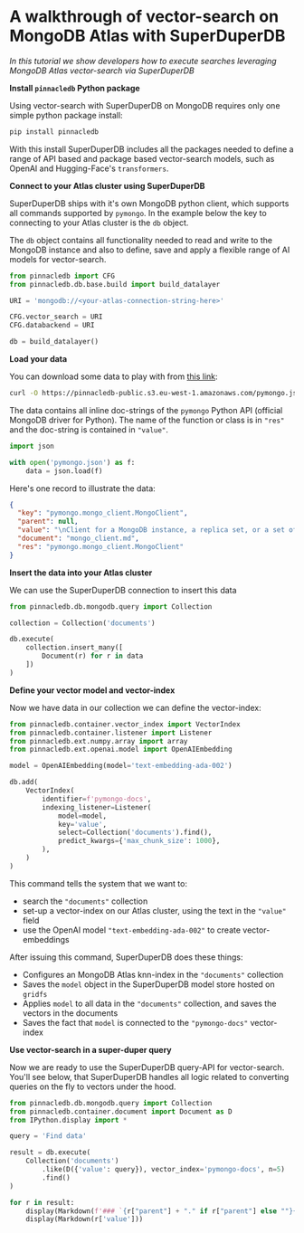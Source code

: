 # A walkthrough of vector-search on MongoDB Atlas with SuperDuperDB

*In this tutorial we show developers how to execute searches leveraging MongoDB Atlas vector-search
via SuperDuperDB*

**Install `pinnacledb` Python package**

Using vector-search with SuperDuperDB on MongoDB requires only one simple python package install:

```bash
pip install pinnacledb
```

With this install SuperDuperDB includes all the packages needed to define a range of API based and package based 
vector-search models, such as OpenAI and Hugging-Face's `transformers`.

**Connect to your Atlas cluster using SuperDuperDB**

SuperDuperDB ships with it's own MongoDB python client, which supports
all commands supported by `pymongo`. In the example below 
the key to connecting to your Atlas cluster is the `db` object.

The `db` object contains all functionality needed to read and write to 
the MongoDB instance and also to define, save and apply a flexible range 
of AI models for vector-search.

```python
from pinnacledb import CFG
from pinnacledb.db.base.build import build_datalayer

URI = 'mongodb://<your-atlas-connection-string-here>'

CFG.vector_search = URI
CFG.databackend = URI

db = build_datalayer()
```

**Load your data**

You can download some data to play with from [this link](https://pinnacledb-public.s3.eu-west-1.amazonaws.com/pymongo.json):

```bash
curl -O https://pinnacledb-public.s3.eu-west-1.amazonaws.com/pymongo.json
```

The data contains all inline doc-strings of the `pymongo` Python API (official
MongoDB driver for Python). The name of the function or class is in `"res"` and
the doc-string is contained in `"value"`.

```python
import json

with open('pymongo.json') as f:
    data = json.load(f)
```

Here's one record to illustrate the data:

```json
{
  "key": "pymongo.mongo_client.MongoClient",
  "parent": null,
  "value": "\nClient for a MongoDB instance, a replica set, or a set of mongoses.\n\n",
  "document": "mongo_client.md",
  "res": "pymongo.mongo_client.MongoClient"
}
```

**Insert the data into your Atlas cluster**

We can use the SuperDuperDB connection to insert this data

```python
from pinnacledb.db.mongodb.query import Collection

collection = Collection('documents')

db.execute(
    collection.insert_many([
        Document(r) for r in data
    ])
)
```

**Define your vector model and vector-index**

Now we have data in our collection we can define the vector-index:

```python
from pinnacledb.container.vector_index import VectorIndex
from pinnacledb.container.listener import Listener
from pinnacledb.ext.numpy.array import array
from pinnacledb.ext.openai.model import OpenAIEmbedding

model = OpenAIEmbedding(model='text-embedding-ada-002')

db.add(
    VectorIndex(
        identifier=f'pymongo-docs',
        indexing_listener=Listener(
            model=model,
            key='value',
            select=Collection('documents').find(),
            predict_kwargs={'max_chunk_size': 1000},
        ),
    )
)
```

This command tells the system that we want to:

- search the `"documents"` collection
- set-up a vector-index on our Atlas cluster, using the text in the `"value"` field
- use the OpenAI model `"text-embedding-ada-002"` to create vector-embeddings

After issuing this command, SuperDuperDB does these things:

- Configures an MongoDB Atlas knn-index in the `"documents"` collection
- Saves the `model` object in the SuperDuperDB model store hosted on `gridfs`
- Applies `model` to all data in the `"documents"` collection, and saves the vectors in the documents
- Saves the fact that `model` is connected to the `"pymongo-docs"` vector-index

**Use vector-search in a super-duper query**

Now we are ready to use the SuperDuperDB query-API for vector-search.
You'll see below, that SuperDuperDB handles all logic related to 
converting queries on the fly to vectors under the hood.

```python
from pinnacledb.db.mongodb.query import Collection
from pinnacledb.container.document import Document as D
from IPython.display import *

query = 'Find data'

result = db.execute(
    Collection('documents')
        .like(D({'value': query}), vector_index='pymongo-docs', n=5)
        .find()
)

for r in result:
    display(Markdown(f'### `{r["parent"] + "." if r["parent"] else ""}{r["res"]}`'))
    display(Markdown(r['value']))
```